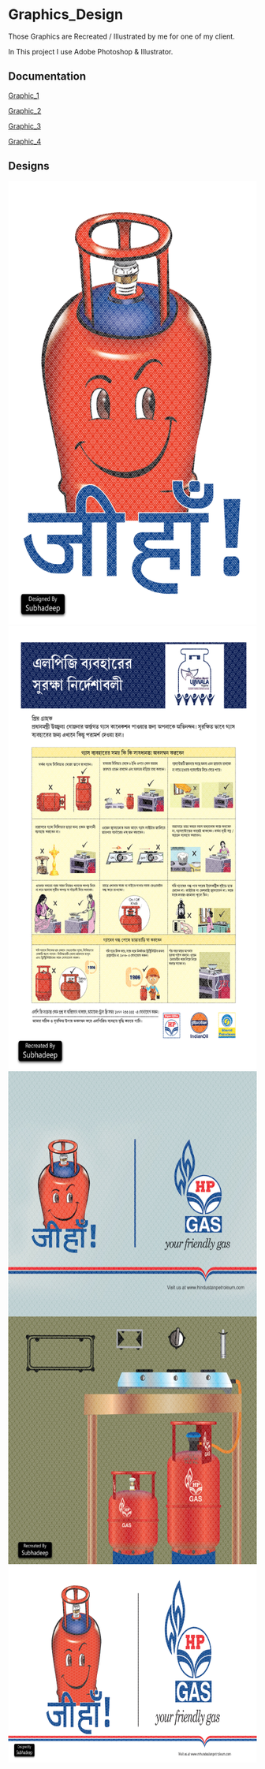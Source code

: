 
# Graphics_Design

Those Graphics are Recreated / Illustrated by me for one of my client.

In This project I use Adobe Photoshop & Illustrator.

## Documentation

[Graphic_1](https://github.com/SubhadeepBanik/Graphic_design/blob/main/Graphic_1.jpg)

[Graphic_2](https://github.com/SubhadeepBanik/Graphic_design/blob/main/Graphic_2.jpg)

[Graphic_3](https://github.com/SubhadeepBanik/Graphic_design/blob/main/Graphic_3.jpg)

[Graphic_4](https://github.com/SubhadeepBanik/Graphic_design/blob/main/Graphic_4.jpg)

## Designs



<img src="https://github.com/SubhadeepBanik/Graphic_design/blob/main/Graphic_2.jpg" width="600" height="900">

<img src="https://github.com/SubhadeepBanik/Graphic_design/blob/main/Graphic_3.jpg" width="600" height="900">

<img src="https://github.com/SubhadeepBanik/Graphic_design/blob/main/Graphic_4.jpg" width="600" height="1000">

<img src="https://github.com/SubhadeepBanik/Graphic_design/blob/main/Graphic_1.jpg" width="800" height="400">
